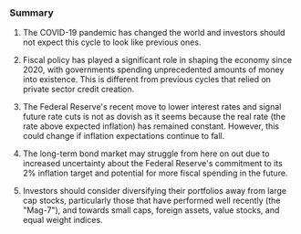 ### Summary

1. The COVID-19 pandemic has changed the world and investors should not
expect this cycle to look like previous ones.

2. Fiscal policy has played a significant role in shaping the economy
since 2020, with governments spending unprecedented amounts of money into
existence. This is different from previous cycles that relied on private
sector credit creation.

3. The Federal Reserve's recent move to lower interest rates and signal
future rate cuts is not as dovish as it seems because the real rate (the
rate above expected inflation) has remained constant. However, this could
change if inflation expectations continue to fall.

4. The long-term bond market may struggle from here on out due to increased
uncertainty about the Federal Reserve's commitment to its 2% inflation target
and potential for more fiscal spending in the future.

5. Investors should consider diversifying their portfolios away from large cap
stocks, particularly those that have performed well recently (the "Mag-7"),
and towards small caps, foreign assets, value stocks, and equal weight indices.
